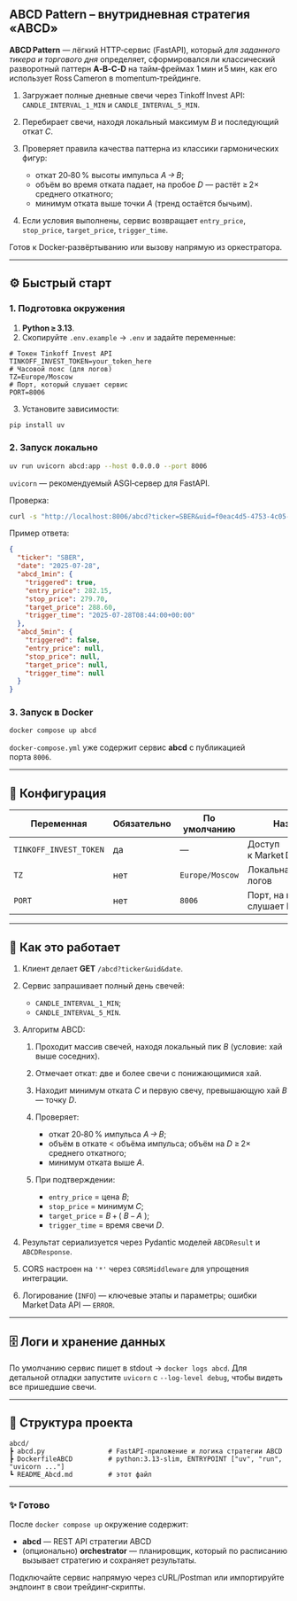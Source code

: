 ## ABCD Pattern – внутридневная стратегия «ABCD»

**ABCD Pattern** — лёгкий HTTP‑сервис (FastAPI), который *для заданного тикера и торгового дня* определяет, сформировался ли классический разворотный паттерн **A‑B‑C‑D** на тайм‑фреймах 1 мин и 5 мин, как его использует Ross Cameron в momentum‑трейдинге.

1. Загружает полные дневные свечи через Tinkoff Invest API: `CANDLE_INTERVAL_1_MIN` и `CANDLE_INTERVAL_5_MIN`.
2. Перебирает свечи, находя локальный максимум *B* и последующий откат *C*.
3. Проверяет правила качества паттерна из классики гармонических фигур:

   * откат 20‑80 % высоты импульса *A → B*;
   * объём во время отката падает, на пробое *D* — растёт ≥ 2× среднего откатного;
   * минимум отката выше точки *A* (тренд остаётся бычьим).
4. Если условия выполнены, сервис возвращает `entry_price`, `stop_price`, `target_price`, `trigger_time`.

Готов к Docker‑развёртыванию или вызову напрямую из оркестратора.

---

## ⚙️ Быстрый старт

### 1. Подготовка окружения

1. **Python ≥ 3.13**.
2. Скопируйте `.env.example` → `.env` и задайте переменные:

```dotenv
# Токен Tinkoff Invest API
TINKOFF_INVEST_TOKEN=your_token_here
# Часовой пояс (для логов)
TZ=Europe/Moscow
# Порт, который слушает сервис
PORT=8006
```

3. Установите зависимости:

```bash
pip install uv
```

### 2. Запуск локально

```bash
uv run uvicorn abcd:app --host 0.0.0.0 --port 8006
```

`uvicorn` — рекомендуемый ASGI‑сервер для FastAPI.

Проверка:

```bash
curl -s "http://localhost:8006/abcd?ticker=SBER&uid=f0eac4d5-4753-4c05-857e-676f25c18e68&date=2025-07-28"
```

Пример ответа:

```json
{
  "ticker": "SBER",
  "date": "2025-07-28",
  "abcd_1min": {
    "triggered": true,
    "entry_price": 282.15,
    "stop_price": 279.70,
    "target_price": 288.60,
    "trigger_time": "2025-07-28T08:44:00+00:00"
  },
  "abcd_5min": {
    "triggered": false,
    "entry_price": null,
    "stop_price": null,
    "target_price": null,
    "trigger_time": null
  }
}
```

### 3. Запуск в Docker

```bash
docker compose up abcd
```

`docker-compose.yml` уже содержит сервис **abcd** с публикацией порта `8006`.

---

## 🧰 Конфигурация

| Переменная             | Обязательно | По умолчанию    | Назначение                                                   |
| ---------------------- | ----------- | --------------- | ------------------------------------------------------------ |
| `TINKOFF_INVEST_TOKEN` | да          | —               | Доступ к Market Data API Tinkoff                             |
| `TZ`                   | нет         | `Europe/Moscow` | Локальная тайзона для логов                                  |
| `PORT`                 | нет         | `8006`          | Порт, на котором слушает FastAPI                             |

---

## 🔄 Как это работает

1. Клиент делает **GET** `/abcd?ticker&uid&date`.
2. Сервис запрашивает полный день свечей:

   * `CANDLE_INTERVAL_1_MIN`;
   * `CANDLE_INTERVAL_5_MIN`.
3. Алгоритм ABCD:

   1. Проходит массив свечей, находя локальный пик *B* (условие: хай выше соседних).
   2. Отмечает откат: две и более свечи с понижающимися хай.
   3. Находит минимум отката *C* и первую свечу, превышающую хай *B* — точку *D*.
   4. Проверяет:

      * откат 20‑80 % импульса *A → B*;
      * объём в откате < объёма импульса; объём на *D* ≥ 2× среднего откатного;
      * минимум отката выше *A*.
   5. При подтверждении:

      * `entry_price` = цена *B*;
      * `stop_price` = минимум *C*;
      * `target_price` = *B* + ( *B* − *A* );
      * `trigger_time` = время свечи *D*.
4. Результат сериализуется через Pydantic моделей `ABCDResult` и `ABCDResponse`.
5. CORS настроен на `'*'` через `CORSMiddleware` для упрощения интеграции.
6. Логирование (`INFO`) — ключевые этапы и параметры; ошибки Market Data API — `ERROR`.

---

## 🗄️ Логи и хранение данных

По умолчанию сервис пишет в stdout → `docker logs abcd`. Для детальной отладки запустите `uvicorn` с `--log-level debug`, чтобы видеть все пришедшие свечи.

---

## 📂 Структура проекта

```
abcd/
┣ abcd.py                # FastAPI‑приложение и логика стратегии ABCD
┣ DockerfileABCD         # python:3.13‑slim, ENTRYPOINT ["uv", "run", "uvicorn ..."]
┗ README_Abcd.md         # этот файл
```

---

### ✨ Готово

После `docker compose up` окружение содержит:

* **abcd** — REST API стратегии ABCD
* (опционально) **orchestrator** — планировщик, который по расписанию вызывает стратегию и сохраняет результаты.

Подключайте сервис напрямую через cURL/Postman или импортируйте эндпоинт в свои трейдинг‑скрипты.